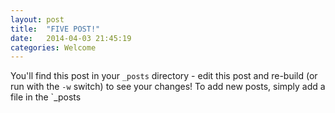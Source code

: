 ```yaml
---
layout: post
title:  "FIVE POST!"
date:   2014-04-03 21:45:19
categories: Welcome
---
```


You'll find this post in your `_posts` directory - edit this post and re-build (or run with the `-w` switch) to see your changes!
To add new posts, simply add a file in the `_posts